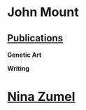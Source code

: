 # John Mount

## [Publications](./JMPubs/)

**Genetic Art**

**Writing**

# [Nina Zumel](https://ninazumel.com)
